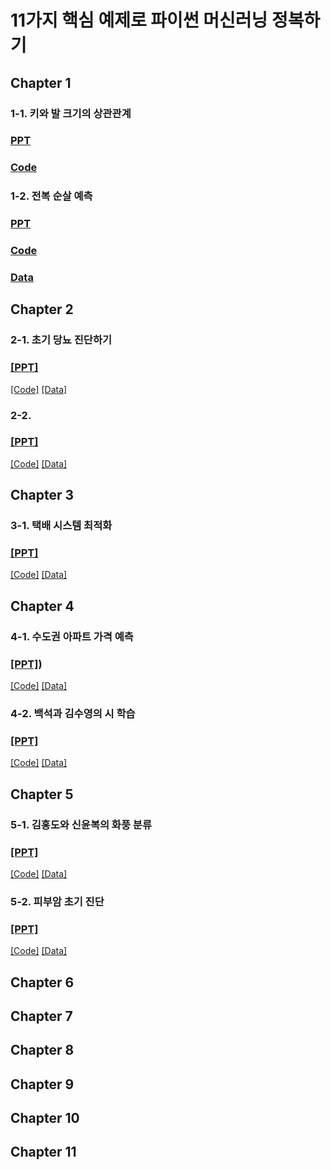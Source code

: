 # 11가지 핵심 예제로 파이썬 머신러닝 정복하기 

## Chapter 1
### 1-1. 키와 발 크기의 상관관계
### [PPT](https://docs.google.com/presentation/d/1eGJ7v2UiuA5Fe0j_TliRPLl72jZz61Fkzv64jJaKwJ4/edit?usp=sharing)
### [Code](https://github.com/dscoool/machinelearning11/blob/main/1.%ED%82%A4%EC%99%80_%EB%B0%9C%ED%81%AC%EA%B8%B0%EC%9D%98_%EC%83%81%EA%B4%80%EA%B4%80%EA%B3%84(%ED%95%99%EC%8A%B5%EC%A7%80).ipynb)

### 1-2. 전복 순살 예측
### [PPT](https://docs.google.com/presentation/d/1vS9OUjskLjTPCd6fv3i17KWbR0Bv_MaS7KfctBDZisk/edit?usp=sharing)
### [Code]()
### [Data](https://github.com/dscoool/machinelearning11/tree/main/01_02.%20%EC%A0%84%EB%B3%B5%20%EC%88%9C%EC%82%B4%20%EB%AC%B4%EA%B2%8C%20%EC%98%88%EC%B8%A1%20%EB%8D%B0%EC%9D%B4%ED%84%B0)

## Chapter 2
### 2-1. 초기 당뇨 진단하기
### [[PPT]](https://docs.google.com/presentation/d/1cN377iPt-FOc8Y5E63ezkrY4on-V16tR5cA-zUfZQHA/edit?usp=sharing)
[[Code]]()
[[Data]](https://github.com/dscoool/machinelearning11/tree/main/02_01.%20%EC%B4%88%EA%B8%B0%20%EB%8B%B9%EB%87%A8%20%EC%A7%84%EB%8B%A8%ED%95%98%EA%B8%B0%20%EB%8D%B0%EC%9D%B4%ED%84%B0)

### 2-2.
### [[PPT]]()
[[Code]]()
[[Data]]()

## Chapter 3
### 3-1. 택배 시스템 최적화
### [[PPT]](https://docs.google.com/presentation/d/1TUobKpB5x-r6oqbk6gdnvPfwuhwC2FWqojkIwx9NDm8/edit?usp=sharing)
[[Code]]()
[[Data]]()

## Chapter 4

### 4-1. 수도권 아파트 가격 예측
### [[PPT]](https://docs.google.com/presentation/d/1RziQH2YslfW-J6qWsCm41DlZGeYdiOo4YoH2LvbphVw/edit?usp=sharing))
[[Code]]()
[[Data]]()
### 4-2. 백석과 김수영의 시 학습
### [[PPT]](https://docs.google.com/presentation/d/1yBdRNuo2d74TH9dSDDGMEKcMfkMy0k0osmJB0kCeoAE/edit?usp=sharing)
[[Code]]()
[[Data]]()


## Chapter 5

### 5-1. 김홍도와 신윤복의 화풍 분류
### [[PPT]](https://docs.google.com/presentation/d/1oRo3uU_b1yl-jiwPoYpjaK84X17dIZyHDAgSmTtKYiU/edit?usp=sharing) 
[[Code]]()
[[Data]]()


### 5-2. 피부암 초기 진단
### [[PPT]](https://docs.google.com/presentation/d/1H5WZFUrUy1FX0TozhLZvUSNlcI27ZaFdln_IxQc_t3Q/edit?usp=sharing)
[[Code]]()
[[Data]]()

## Chapter 6
## Chapter 7
## Chapter 8
## Chapter 9
## Chapter 10
## Chapter 11
